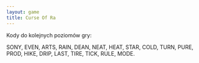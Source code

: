 ```yaml
---
layout: game
title: Curse Of Ra
---
```


Kody do kolejnych poziomów gry:

SONY, EVEN, ARTS, RAIN, DEAN, NEAT, HEAT,
STAR, COLD, TURN, PURE, PROD, HIKE, DRIP,
LAST, TIRE, TICK, RULE, MODE.
